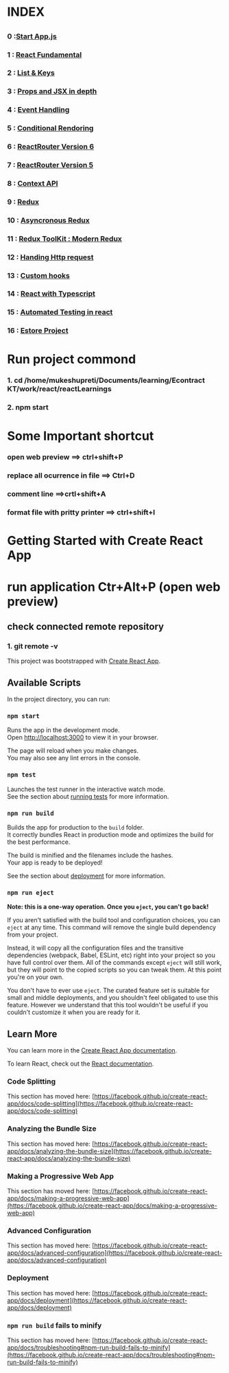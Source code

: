# INDEX 

##
### 0 :[Start App.js](./../reactLearnings/src/App.js) 
### 1 : [React Fundamental](/src/C1/C1.js)

### 2 : [List & Keys](./../reactLearnings/src/C2/C2.js)

### 3 : [Props and JSX in depth](./../reactLearnings/src/C3/C3.js)

### 4 : [Event Handling](./../reactLearnings/src/C4/C4.js)

### 5 : [Conditional Rendoring](./../reactLearnings/src/C5/C5.js)

### 6 : [ReactRouter Version 6](./../reactLearnings/src/C6/C6.js)

### 7 : [ReactRouter Version 5](./../reactLearnings/src/C7/C7.js)

### 8 : [Context API](./../reactLearnings/src/C8/C8.js)

### 9 : [ Redux](./../reactLearnings/src/C9/C9.js)

### 10 : [Asyncronous Redux](./../reactLearnings/src/C10/C110.js)

### 11 : [Redux ToolKit : Modern Redux ](./../reactLearnings/src/C11/C11.js)

### 12 : [Handing Http request](./../reactLearnings/src/C12/C12.js)

### 13 : [Custom hooks](./../reactLearnings/src/C13/C13.js)

### 14 : [React with Typescript ](./../reactLearnings/src/C14/C14.js)

### 15 : [ Automated Testing in react](./../reactLearnings/src/C15/C15.js)

### 16 : [Estore Project](./../reactLearnings/src/C16/C16.js)

##


# Run project commond
 ### 1. cd /home/mukeshupreti/Documents/learning/Econtract KT/work/react/reactLearnings
### 2. npm start


# Some Important shortcut
### open web preview  ==> ctrl+shift+P
### replace all ocurrence in file  ==> Ctrl+D
### comment line  ==>crtl+shift+A
### format file with pritty printer  ==> ctrl+shift+I


# Getting Started with Create React App

# run application Ctr+Alt+P (open web preview)

## check connected remote repository
### 1. git remote -v

This project was bootstrapped with [Create React App](https://github.com/facebook/create-react-app).

## Available Scripts

In the project directory, you can run:

### `npm start`

Runs the app in the development mode.\
Open [http://localhost:3000](http://localhost:3000) to view it in your browser.

The page will reload when you make changes.\
You may also see any lint errors in the console.

### `npm test`

Launches the test runner in the interactive watch mode.\
See the section about [running tests](https://facebook.github.io/create-react-app/docs/running-tests) for more information.

### `npm run build`

Builds the app for production to the `build` folder.\
It correctly bundles React in production mode and optimizes the build for the best performance.

The build is minified and the filenames include the hashes.\
Your app is ready to be deployed!

See the section about [deployment](https://facebook.github.io/create-react-app/docs/deployment) for more information.

### `npm run eject`

**Note: this is a one-way operation. Once you `eject`, you can't go back!**

If you aren't satisfied with the build tool and configuration choices, you can `eject` at any time. This command will remove the single build dependency from your project.

Instead, it will copy all the configuration files and the transitive dependencies (webpack, Babel, ESLint, etc) right into your project so you have full control over them. All of the commands except `eject` will still work, but they will point to the copied scripts so you can tweak them. At this point you're on your own.

You don't have to ever use `eject`. The curated feature set is suitable for small and middle deployments, and you shouldn't feel obligated to use this feature. However we understand that this tool wouldn't be useful if you couldn't customize it when you are ready for it.

## Learn More

You can learn more in the [Create React App documentation](https://facebook.github.io/create-react-app/docs/getting-started).

To learn React, check out the [React documentation](https://reactjs.org/).

### Code Splitting

This section has moved here: [https://facebook.github.io/create-react-app/docs/code-splitting](https://facebook.github.io/create-react-app/docs/code-splitting)

### Analyzing the Bundle Size

This section has moved here: [https://facebook.github.io/create-react-app/docs/analyzing-the-bundle-size](https://facebook.github.io/create-react-app/docs/analyzing-the-bundle-size)

### Making a Progressive Web App

This section has moved here: [https://facebook.github.io/create-react-app/docs/making-a-progressive-web-app](https://facebook.github.io/create-react-app/docs/making-a-progressive-web-app)

### Advanced Configuration

This section has moved here: [https://facebook.github.io/create-react-app/docs/advanced-configuration](https://facebook.github.io/create-react-app/docs/advanced-configuration)

### Deployment

This section has moved here: [https://facebook.github.io/create-react-app/docs/deployment](https://facebook.github.io/create-react-app/docs/deployment)

### `npm run build` fails to minify

This section has moved here: [https://facebook.github.io/create-react-app/docs/troubleshooting#npm-run-build-fails-to-minify](https://facebook.github.io/create-react-app/docs/troubleshooting#npm-run-build-fails-to-minify)

